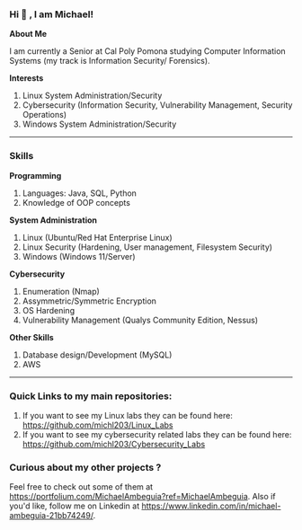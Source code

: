 ### Hi 👋 , I am Michael!



**About Me**
 
 I am currently a Senior at Cal Poly Pomona studying Computer Information Systems (my track is Information Security/ Forensics). 

 
**Interests**
1. Linux System Administration/Security
2. Cybersecurity (Information Security, Vulnerability Management, Security Operations)
3. Windows System Administration/Security
___________________________________________________________________________________________________  

### Skills
**Programming**
 1. Languages: Java, SQL, Python
 2. Knowledge of OOP concepts  

**System Administration**
 1. Linux (Ubuntu/Red Hat Enterprise Linux)
 2. Linux Security (Hardening, User management, Filesystem Security)
 3. Windows (Windows 11/Server)

**Cybersecurity**
 1. Enumeration (Nmap)
 2. Assymmetric/Symmetric Encryption
 3. OS Hardening 
 4. Vulnerability Management (Qualys Community Edition, Nessus)

**Other Skills**
 1. Database design/Development (MySQL)
 2. AWS
   

___________________________________________________________________________________________________  

###  Quick Links to my main repositories:

1. If you want to see my Linux labs they can be found here: https://github.com/michl203/Linux_Labs
2. If you want to see my cybersecurity related labs they can be found here: https://github.com/michl203/Cybersecurity_Labs


   
### Curious about my other projects ?
Feel free to check out some of them at https://portfolium.com/MichaelAmbeguia?ref=MichaelAmbeguia.
Also if you'd like, follow me on Linkedin at https://www.linkedin.com/in/michael-ambeguia-21bb74249/.









